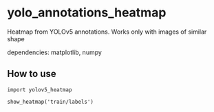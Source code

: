 # yolo_annotations_heatmap
Heatmap from YOLOv5 annotations. Works only with images of similar shape

dependencies: matplotlib, numpy

## How to use
```
import yolov5_heatmap

show_heatmap('train/labels')
```
